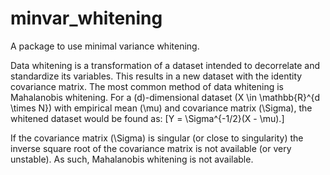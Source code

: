 # minvar_whitening
A package to use minimal variance whitening.

Data whitening is a transformation of a dataset intended to decorrelate and standardize its variables. This results in a new dataset with the identity covariance matrix. The most common method of data whitening is Mahalanobis whitening. For a \(d\)-dimensional dataset \(X \in \mathbb{R}^{d \times N}\) with empirical mean \(\mu\) and covariance matrix \(\Sigma\), the whitened dataset would be found as:
\[Y = \Sigma^{-1/2}(X - \mu).\]

If the covariance matrix \(\Sigma\) is singular (or close to singularity) the inverse square root of the covariance matrix is not available (or very unstable). As such, Mahalanobis whitening is not available. 

